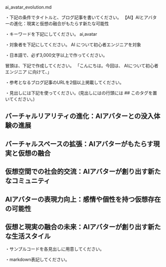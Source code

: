 ai_avatar_evolution.md

・下記の条件でタイトルと、ブログ記事を書いてください。
【AI】AIとアバターの進化：現実と仮想の融合がもたらす新たな可能性

・キーワードを下記にしてください。
ai,avatar

・対象者を下記にしてください。
  AI について初心者エンジニアを対象


・日本語で、必ず3,000文字以上で作ってください。

冒頭は、下記で作成してください。
「こんにちは。今回は、
AIについて初心者エンジニア
に向けて、」

・参考となるブログ記事のURLを2個以上掲載してください。

・見出しには下記を使ってください。(見出しにはの行頭には ## このタグを置いてください。)
## バーチャルリアリティの進化：AIアバターとの没入体験の進展
## バーチャルスペースの拡張：AIアバターがもたらす現実と仮想の融合
## 仮想空間での社会的交流：AIアバターが創り出す新たなコミュニティ
## AIアバターの表現力向上：感情や個性を持つ仮想存在の可能性
## 仮想と現実の融合の未来：AIアバターが創り出す新たな生活スタイル

・サンプルコードを各見出しに用意してください。

・markdown表記してください。


